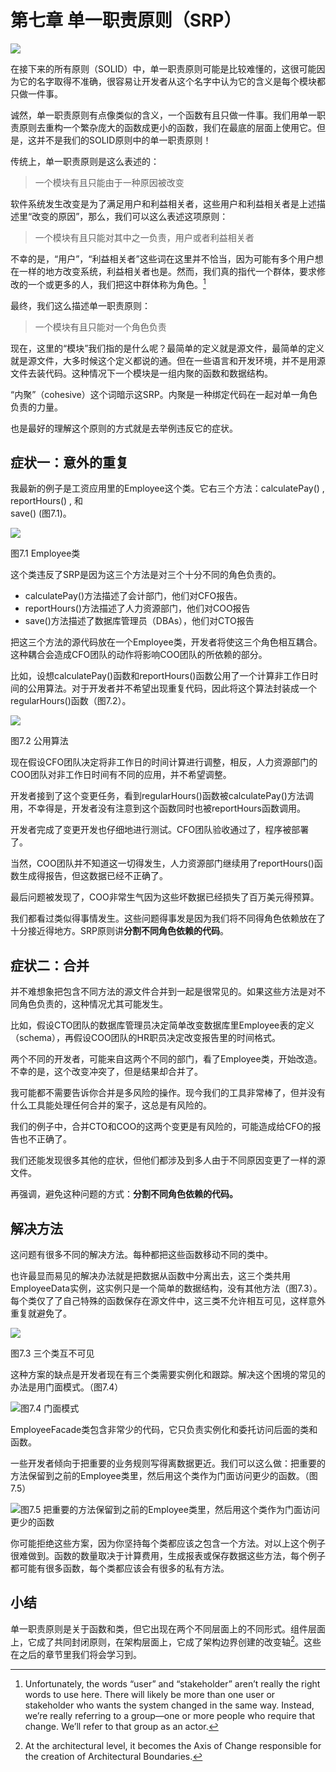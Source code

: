 # 第七章 单一职责原则（SRP）

![](/assets/7/c7.png)

在接下来的所有原则（SOLID）中，单一职责原则可能是比较难懂的，这很可能因为它的名字取得不准确，很容易让开发者从这个名字中认为它的含义是每个模块都只做一件事。

诚然，单一职责原则有点像类似的含义，一个函数有且只做一件事。我们用单一职责原则去重构一个繁杂庞大的函数成更小的函数，我们在最底的层面上使用它。但是，这并不是我们的SOLID原则中的单一职责原则！

传统上，单一职责原则是这么表述的：

> 一个模块有且只能由于一种原因被改变

软件系统发生改变是为了满足用户和利益相关者，这些用户和利益相关者是上述描述里“改变的原因”，那么，我们可以这么表述这项原则：

> 一个模块有且只能对其中之一负责，用户或者利益相关者

不幸的是，“用户”，“利益相关者”这些词在这里并不恰当，因为可能有多个用户想在一样的地方改变系统，利益相关者也是。然而，我们真的指代一个群体，要求修改的一个或更多的人，我们把这中群体称为角色。[^1]

最终，我们这么描述单一职责原则：

> 一个模块有且只能对一个角色负责

现在，这里的“模块”我们指的是什么呢？最简单的定义就是源文件，最简单的定义就是源文件，大多时候这个定义都说的通。但在一些语言和开发环境，并不是用源文件去装代码。这种情况下一个模块是一组内聚的函数和数据结构。

“内聚”（cohesive）这个词暗示这SRP。内聚是一种绑定代码在一起对单一角色负责的力量。

也是最好的理解这个原则的方式就是去举例违反它的症状。

## 症状一：意外的重复

我最新的例子是工资应用里的Employee这个类。它右三个方法：calculatePay\(\) , reportHours\(\) , 和  
save\(\) \(图7.1\)。

![](/assets/7/Figure_7.1_The_Employee_class.png)

图7.1 Employee类

这个类违反了SRP是因为这三个方法是对三个十分不同的角色负责的。

* calculatePay\(\)方法描述了会计部门，他们对CFO报告。
* reportHours\(\)方法描述了人力资源部门，他们对COO报告
* save\(\)方法描述了数据库管理员（DBAs），他们对CTO报告

把这三个方法的源代码放在一个Employee类，开发者将使这三个角色相互耦合。这种耦合会造成CFO团队的动作将影响COO团队的所依赖的部分。

比如，设想calculatePay\(\)函数和reportHours\(\)函数公用了一个计算非工作日时间的公用算法。对于开发者并不希望出现重复代码，因此将这个算法封装成一个regularHours\(\)函数（图7.2）。

![](/assets/7/Figure_7.2_Shared_algorithm.png)

图7.2 公用算法

现在假设CFO团队决定将非工作日的时间计算进行调整，相反，人力资源部门的COO团队对非工作日时间有不同的应用，并不希望调整。

开发者接到了这个变更任务，看到regularHours\(\)函数被calculatePay\(\)方法调用，不幸得是，开发者没有注意到这个函数同时也被reportHours函数调用。

开发者完成了变更开发也仔细地进行测试。CFO团队验收通过了，程序被部署了。

当然，COO团队并不知道这一切得发生，人力资源部门继续用了reportHours\(\)函数生成得报告，但这数据已经不正确了。

最后问题被发现了，COO非常生气因为这些坏数据已经损失了百万美元得预算。

我们都看过类似得事情发生。这些问题得事发是因为我们将不同得角色依赖放在了十分接近得地方。SRP原则讲**分割不同角色依赖的代码**。

## 症状二：合并

并不难想象把包含不同方法的源文件合并到一起是很常见的。如果这些方法是对不同角色负责的，这种情况尤其可能发生。

比如，假设CTO团队的数据库管理员决定简单改变数据库里Employee表的定义（schema），再假设COO团队的HR职员决定改变报告里的时间格式。

两个不同的开发者，可能来自这两个不同的部门，看了Employee类，开始改造。不幸的是，这个改变冲突了，但是结果却合并了。

我可能都不需要告诉你合并是多风险的操作。现今我们的工具非常棒了，但并没有什么工具能处理任何合并的案子，这总是有风险的。

我们的例子中，合并CTO和COO的这两个变更是有风险的，可能造成给CFO的报告也不正确了。

我们还能发现很多其他的症状，但他们都涉及到多人由于不同原因变更了一样的源文件。

再强调，避免这种问题的方式：**分割不同角色依赖的代码。**

## 解决方法

这问题有很多不同的解决方法。每种都把这些函数移动不同的类中。

也许最显而易见的解决办法就是把数据从函数中分离出去，这三个类共用EmployeeData实例，这实例只是一个简单的数据结构，没有其他方法（图7.3）。每个类仅了了自己特殊的函数保存在源文件中，这三类不允许相互可见，这样意外重复就避免了。

![](/assets/7/Figure_7.3_The_three_classes_do_not_know_about_each_other.png)

图7.3 三个类互不可见

这种方案的缺点是开发者现在有三个类需要实例化和跟踪。解决这个困境的常见的办法是用门面模式。（图7.4）

![](/assets/7/Figure_7.4_The_Facade_pattern.png)图7.4 门面模式

EmployeeFacade类包含非常少的代码，它只负责实例化和委托访问后面的类和函数。

一些开发者倾向于把重要的业务规则写得离数据更近。我们可以这么做：把重要的方法保留到之前的Employee类里，然后用这个类作为门面访问更少的函数。（图7.5）

![](/assets/7/Figure_7.5_The_most_important_method_is_kept_in_the_original_Employee_class_and_used_as_a_Facade_for_the_lesser_functions.png)图7.5 把重要的方法保留到之前的Employee类里，然后用这个类作为门面访问更少的函数

你可能拒绝这些方案，因为你坚持每个类都应该之包含一个方法。对以上这个例子很难做到。函数的数量取决于计算费用，生成报表或保存数据这些方法，每个例子都可能有很多函数，每个类都应该会有很多的私有方法。

## 小结

单一职责原则是关于函数和类，但它出现在两个不同层面上的不同形式。组件层面上，它成了共同封闭原则，在架构层面上，它成了架构边界创建的改变轴[^2]。这些在之后的章节里我们将会学习到。

[^1]: Unfortunately, the words “user” and “stakeholder” aren’t really the right words to use here. There will likely be more than one user or stakeholder who wants the system changed in the same way. Instead, we’re really referring to a group—one or more people who require that change. We’ll refer to that group as an actor.

[^2]: At the architectural level, it becomes the Axis of Change responsible for the creation of Architectural Boundaries.

